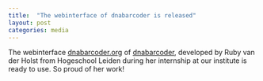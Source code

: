 ```yaml
---
title:  "The webinterface of dnabarcoder is released"
layout: post
categories: media
---
```


The webinterface [dnabarcoder.org](http://dnabarcoder.org/) of [dnabarcoder](https://github.com/vuthuyduong/dnabarcoder), developed by Ruby van der Holst from Hogeschool Leiden during her internship at our institute is ready to use. So proud of her work!
